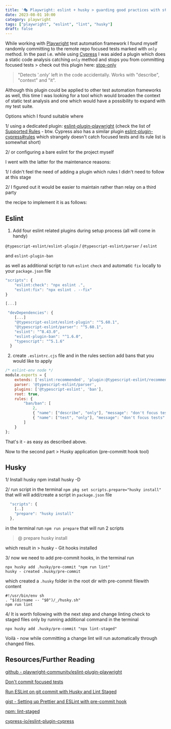 ```yaml
---
title: '🎭 Playwright: eslint + husky > guarding good practices with static pre-commit checks of static code'
date: 2023-08-01 10:00
category: playwright
tags: ["playwright", "eslint", "lint", "husky"]
draft: false
---
```


While working with [Playwright](https://playwright.dev/) test automation framework I found myself randomly committing to the remote repo focused tests marked with `only` method. In the past i.e. while using [Cypress](https://docs.cypress.io/) I was aided a plugin which does a static code analysis catching `only` method and stops you from committing focused tests > check out this plugin here: [stop-only](https://www.npmjs.com/package/stop-only)
  >"Detects '.only' left in the code accidentally. Works with "describe", "context" and "it".

Although this plugin could be applied to other test automation frameworks as well, this time I was looking for a tool which would broaden the context of static test analysis and one which would have a possibility to expand with my test suite. 

Options which I found suitable where 

1/ using a dedicated plugin: [eslint-plugin-playwright](https://github.com/playwright-community/eslint-plugin-playwright) (check the list of [Supported Rules](https://github.com/playwright-community/eslint-plugin-playwright#list-of-supported-rules) - btw. Cypress also has a similar plugin [eslint-plugin-cypress#rules](https://github.com/cypress-io/eslint-plugin-cypress#rules) which strangely doesn't catch focused tests and its rule list is somewhat short) 

2/ or configuring a bare eslint for the project myself

I went with the latter for the maintenance reasons: 

1/ I didn't feel the need of adding a plugin which rules I didn't need to follow at this stage 

2/ I figured out it would be easier to maintain rather than relay on a third party  


the recipe to implement it is as follows: 
## Eslint

1. Add four eslint related plugins during setup process (all will come in handy)

`@typescript-eslint/eslint-plugin` / `@typescript-eslint/parser` / `eslint`

and `eslint-plugin-ban`

as well as additional script to run `eslint` `check` and automatic `fix` locally to your `package.json` file

```js
"scripts": {
    "eslint:check": "npx eslint .",
    "eslint:fix": "npx eslint . --fix"
}

[...]

 "devDependencies": {
    [...]
    "@typescript-eslint/eslint-plugin": "^5.60.1",
    "@typescript-eslint/parser": "^5.60.1",
    "eslint": "^8.43.0",
    "eslint-plugin-ban": "^1.6.0",
    "typescript": "^5.1.6"
  }
```


2. create `.eslintrc.cjs` file and in the rules section add bans that you would like to apply

```js
/* eslint-env node */
module.exports = {
    extends: ['eslint:recommended', 'plugin:@typescript-eslint/recommended'],
    parser: '@typescript-eslint/parser',
    plugins: ['@typescript-eslint', 'ban'],
    root: true,
    rules: {
        "ban/ban": [
            2,
            { "name": ["describe", "only"], "message": "don't focus tests" },
            { "name": ["test", "only"], "message": "don't focus tests" },
        ]
    }
};
````

That's it - as easy as described above. 

Now to the second part > Husky application (pre-committ hook tool)


## Husky

1/ Install husky
npm install husky -D


2/ run script in the terminal `npm pkg set scripts.prepare="husky install"` that will 
will add/create a script in `package.json` file

```js
  "scripts": {
    [..]
    "prepare": "husky install"
  },
```

in the terminal run `npm run prepare` that will run 2 scripts

> <project-name>@<project-version> prepare
> husky install

which result in > husky - Git hooks installed

3/ now we need to add pre-commit hooks, in the terminal run
```
npx husky add .husky/pre-commit "npm run lint"
husky - created .husky/pre-commit
```
which created a  `.husky` folder in the root dir with pre-commit filewith content

```
#!/usr/bin/env sh
. "$(dirname -- "$0")/_/husky.sh"
npm run lint
```

4/ It is worth following with the next step and change linting check to staged files only
by running additional command in the terminal

```
npx husky add .husky/pre-commit "npx lint-staged"
```

Voilà - now while committing a change lint will run automatically through changed files.


## Resources/Further Reading

[github - playwright-community/eslint-plugin-playwright](https://github.com/playwright-community/eslint-plugin-playwright)


[Don't commit focused tests](https://timdeschryver.dev/blog/dont-commit-focused-tests#tslint)


[Run ESLint on git commit with Husky and Lint Staged](https://prabinpoudel.com.np/articles/run-eslint-on-git-commit-with-husky-and-lint-staged/)


[gist - Setting up Prettier and ESLint with pre-commit hook](https://gist.github.com/estorgio/e8bcaa8e87d0fcdcf85fdf598956e34c)


[npm: lint-staged](https://www.npmjs.com/package/lint-staged?activeTab=readme)

[cypress-io/eslint-plugin-cypress](https://github.com/cypress-io/eslint-plugin-cypress)